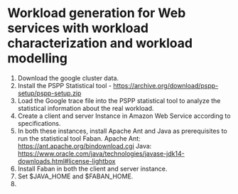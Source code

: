 # Workload generation for Web services with workload characterization and workload modelling
1. Download the google cluster data. 
2. Install the PSPP Statistical tool - https://archive.org/download/pspp-setup/pspp-setup.zip
3. Load the Google trace file into the PSPP statistical tool to analyze the statistical information about the real workload. 
4. Create a client and server Instance in Amazon Web Service according to specifications.
5. In both these instances, install Apache Ant and Java as prerequisites to run the statistical tool Faban. 
   Apache Ant:  https://ant.apache.org/bindownload.cgi
   Java: https://www.oracle.com/java/technologies/javase-jdk14-downloads.html#license-lightbox
6. Install Faban in both the client and server instance. 
7. Set $JAVA_HOME and $FABAN_HOME. 
8. 



